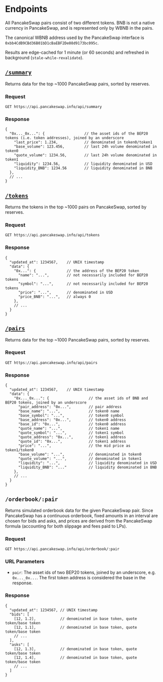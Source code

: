 # Endpoints

All PancakeSwap pairs consist of two different tokens. BNB is not a native currency in PancakeSwap, and is represented only by WBNB in the pairs. 

The canonical WBNB address used by the PancakeSwap interface is `0xbb4CdB9CBd36B01bD1cBaEBF2De08d9173bc095c`.

Results are edge-cached for 1 minute (or 60 seconds) and refreshed in background (`stale-while-revalidate`).

## [`/summary`](https://api.pancakeswap.info/api/summary)

Returns data for the top ~1000 PancakeSwap pairs, sorted by reserves. 

### Request

`GET https://api.pancakeswap.info/api/summary`

### Response

```json5
{
  "0x..._0x...": {                  // the asset ids of the BEP20 tokens (i.e. token addresses), joined by an underscore
    "last_price": 1.234,            // denominated in token0/token1
    "base_volume": 123.456,         // last 24h volume denominated in token0
    "quote_volume": 1234.56,        // last 24h volume denominated in token1
    "liquidity": 1234.56,           // liquidity denominated in USD
    "liquidity_BNB": 1234.56        // liquidity denominated in BNB
  },
  // ...
}
```

## [`/tokens`](https://api.pancakeswap.info/api/tokens)

Returns the tokens in the top ~1000 pairs on PancakeSwap, sorted by reserves. 

### Request

`GET https://api.pancakeswap.info/api/tokens`

### Response

```json5
{
  "updated_at": 1234567,    // UNIX timestamp
  "data": {
    "0x...": {              // the address of the BEP20 token
      "name": "...",        // not necessarily included for BEP20 tokens
      "symbol": "...",      // not necessarily included for BEP20 tokens
      "price": "...",       // denominated in USD
      "price_BNB": "...",   // always 0
    },
    // ...
  }
}
```

## [`/pairs`](https://api.pancakeswap.info/api/pairs)

Returns data for the top ~1000 PancakeSwap pairs, sorted by reserves.

### Request

`GET https://api.pancakeswap.info/api/pairs`

### Response

```json5
{
  "updated_at": 1234567,    // UNIX timestamp
  "data": {
    "0x..._0x...": {                  // the asset ids of BNB and BEP20 tokens, joined by an underscore
      "pair_address": "0x...",        // pair address
      "base_name": "...",             // token0 name
      "base_symbol": "...",           // token0 symbol
      "base_address": "0x...",        // token0 address
      "base_id": "0x...",             // token0 address
      "quote_name": "...",            // token1 name
      "quote_symbol": "...",          // token1 symbol
      "quote_address": "0x...",       // token1 address
      "quote_id": "0x...",            // token1 address
      "price": "...",                 // the mid price as token1/token0
      "base_volume": "...",           // denominated in token0
      "quote_volume": "...",          // denominated in token1
      "liquidity": "...",             // liquidity denominated in USD
      "liquidity_BNB": "..."          // liquidity denominated in BNB
    },
    // ...
  }
}
```

## `/orderbook/:pair`

Returns simulated orderbook data for the given PancakeSwap pair.
Since PancakeSwap has a continuous orderbook, fixed amounts in an interval are chosen for bids and asks, 
and prices are derived from the PancakeSwap formula (accounting for both slippage and fees paid to LPs). 

### Request

`GET https://api.pancakeswap.info/api/orderbook/:pair`

### URL Parameters

- `pair`: The asset ids of two BEP20 tokens, joined by an underscore, e.g. `0x..._0x...`. The first token address is considered the base in the response.

### Response

```json5
{
  "updated_at": 1234567, // UNIX timestamp
  "bids": [
    [12, 1.2],           // denominated in base token, quote token/base token
    [12, 1.1],           // denominated in base token, quote token/base token
    // ...
  ],
  "asks": [
    [12, 1.3],           // denominated in base token, quote token/base token
    [12, 1.4],           // denominated in base token, quote token/base token
    // ...
  ]
}
```
